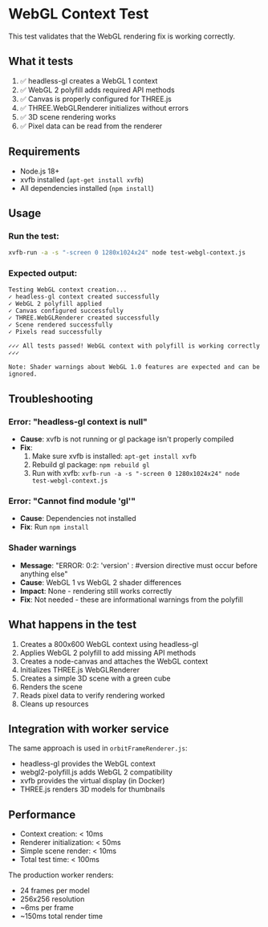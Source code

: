 # WebGL Context Test

This test validates that the WebGL rendering fix is working correctly.

## What it tests

1. ✅ headless-gl creates a WebGL 1 context
2. ✅ WebGL 2 polyfill adds required API methods
3. ✅ Canvas is properly configured for THREE.js
4. ✅ THREE.WebGLRenderer initializes without errors
5. ✅ 3D scene rendering works
6. ✅ Pixel data can be read from the renderer

## Requirements

- Node.js 18+
- xvfb installed (`apt-get install xvfb`)
- All dependencies installed (`npm install`)

## Usage

### Run the test:
```bash
xvfb-run -a -s "-screen 0 1280x1024x24" node test-webgl-context.js
```

### Expected output:
```
Testing WebGL context creation...
✓ headless-gl context created successfully
✓ WebGL 2 polyfill applied
✓ Canvas configured successfully
✓ THREE.WebGLRenderer created successfully
✓ Scene rendered successfully
✓ Pixels read successfully

✓✓✓ All tests passed! WebGL context with polyfill is working correctly ✓✓✓

Note: Shader warnings about WebGL 1.0 features are expected and can be ignored.
```

## Troubleshooting

### Error: "headless-gl context is null"
- **Cause**: xvfb is not running or gl package isn't properly compiled
- **Fix**: 
  1. Make sure xvfb is installed: `apt-get install xvfb`
  2. Rebuild gl package: `npm rebuild gl`
  3. Run with xvfb: `xvfb-run -a -s "-screen 0 1280x1024x24" node test-webgl-context.js`

### Error: "Cannot find module 'gl'"
- **Cause**: Dependencies not installed
- **Fix**: Run `npm install`

### Shader warnings
- **Message**: "ERROR: 0:2: 'version' : #version directive must occur before anything else"
- **Cause**: WebGL 1 vs WebGL 2 shader differences
- **Impact**: None - rendering still works correctly
- **Fix**: Not needed - these are informational warnings from the polyfill

## What happens in the test

1. Creates a 800x600 WebGL context using headless-gl
2. Applies WebGL 2 polyfill to add missing API methods
3. Creates a node-canvas and attaches the WebGL context
4. Initializes THREE.js WebGLRenderer
5. Creates a simple 3D scene with a green cube
6. Renders the scene
7. Reads pixel data to verify rendering worked
8. Cleans up resources

## Integration with worker service

The same approach is used in `orbitFrameRenderer.js`:
- headless-gl provides the WebGL context
- webgl2-polyfill.js adds WebGL 2 compatibility
- xvfb provides the virtual display (in Docker)
- THREE.js renders 3D models for thumbnails

## Performance

- Context creation: < 10ms
- Renderer initialization: < 50ms
- Simple scene render: < 10ms
- Total test time: < 100ms

The production worker renders:
- 24 frames per model
- 256x256 resolution
- ~6ms per frame
- ~150ms total render time
